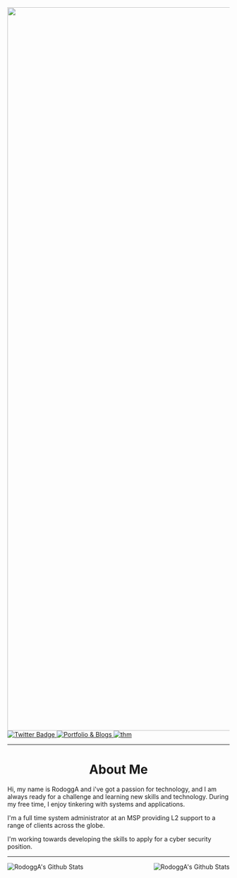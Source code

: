 <div id="header" align="center">
  <img src="https://i.imgur.com/yOmmj8M.jpg" width="1640"/>
</div>

<div id="badges">
  <a href=https://twitter.com/rodogga>
    <img src="https://img.shields.io/badge/Twitter-blue?style=for-the-badge&logo=twitter&logoColor=white" alt="Twitter Badge"/>
  </a>
    <a href=https://rodogga.tech>
    <img src="https://img.shields.io/badge/Portfolio-blueviolet?style=for-the-badge&logo=aboutdotme&logoColor=white" alt="Portfolio & Blogs"/>
  </a>
    </a>
    <a href=https://tryhackme.com/p/RodoggA>
    <img src="https://img.shields.io/badge/tryhackme-red?style=for-the-badge&logo=tryhackme&logoColor=white" alt="thm"/>
  </a>
</div>

---

<h1>
  <div id="title" align="center"> 
    About Me
  </div>
</h1>

Hi, my name is RodoggA and i've got a passion for technology, and I am always ready for a challenge and learning new skills and technology. During my free time, I enjoy tinkering with systems and applications.

I'm a full time system administrator at an MSP providing L2 support to a range of clients across the globe.

I'm working towards developing the skills to apply for a cyber security position.

----

<img align="left" alt="RodoggA's Github Stats" src="https://github-readme-stats-five-khaki.vercel.app/api?username=RodoggA&theme=prussian&show_icons=true&count_private=true"/>

<img align="right" alt="RodoggA's Github Stats" src="https://github-readme-stats-five-khaki.vercel.app/api/top-langs/?username=RodoggA&layout=compact)](https://github.com/anuraghazra/github-readme-stats)" />


